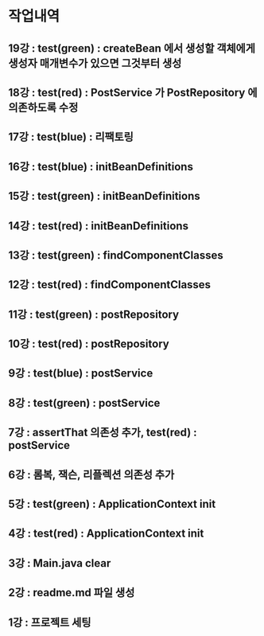 # 작업내역

## 19강 : test(green) : createBean 에서 생성할 객체에게 생성자 매개변수가 있으면 그것부터 생성

## 18강 : test(red) : PostService 가 PostRepository 에 의존하도록 수정

## 17강 : test(blue) : 리팩토링

## 16강 : test(blue) : initBeanDefinitions

## 15강 : test(green) : initBeanDefinitions

## 14강 : test(red) : initBeanDefinitions

## 13강 : test(green) : findComponentClasses

## 12강 : test(red) : findComponentClasses

## 11강 : test(green) : postRepository

## 10강 : test(red) : postRepository

## 9강 : test(blue) : postService

## 8강 : test(green) : postService

## 7강 : assertThat 의존성 추가, test(red) : postService

## 6강 : 롬복, 잭슨, 리플렉션 의존성 추가

## 5강 : test(green) : ApplicationContext init

## 4강 : test(red) : ApplicationContext init

## 3강 : Main.java clear

## 2강 : readme.md 파일 생성

## 1강 : 프로젝트 세팅